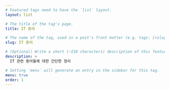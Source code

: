 ```yaml
---
# Featured tags need to have the `list` layout.
layout: list

# The title of the tag's page.
title: IT 용어

# The name of the tag, used in a post's front matter (e.g. tags: [<slug>]).
slug: IT 용어

# (Optional) Write a short (~150 characters) description of this featured tag.
description: >
  IT 관련 용어들에 대한 간단한 정리

# Setting `menu` will generate an entry in the sidebar for this tag.
menu: true
order: 1
---
```


